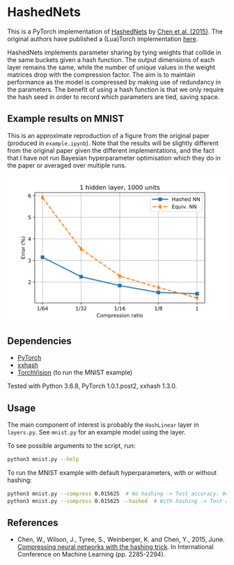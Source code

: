 # HashedNets
This is a PyTorch implementation of [HashedNets](http://www.jmlr.org/proceedings/papers/v37/chenc15.pdf) by [Chen et al. (2015)](#References). The original authors  have published a (Lua)Torch implementation [here](https://www.cse.wustl.edu/~ychen/HashedNets/).

HashedNets implements parameter sharing by tying weights that collide in the same buckets given a hash function. The output dimensions of each layer remains the same, while the number of unique values in the weight matrices drop with the compression factor. The aim is to maintain performance as the model is compressed by making use of redundancy in the parameters. The benefit of using a hash function is that we only require the hash seed in order to record which parameters are tied, saving space.

## Example results on MNIST
This is an approximate reproduction of a figure from the original paper (produced in `example.ipynb`). Note that the results will be slightly different from the original paper given the different implementations, and the fact that I have not run Bayesian hyperparameter optimisation which they do in the paper or averaged over multiple runs.

![Example results](./example.svg)

## Dependencies
- [PyTorch](https://pytorch.org)
- [xxhash](https://pypi.org/project/xxhash/)
- [TorchVision](https://pytorch.org) (to run the MNIST example)

Tested with Python 3.6.8, PyTorch 1.0.1.post2, xxhash 1.3.0.

## Usage
The main component of interest is probably the `HashLinear` layer in `layers.py`. See `mnist.py` for an example model using the layer.

To see possible arguments to the script, run:
```sh
python3 mnist.py --help
```

To run the MNIST example with default hyperparameters, with or without hashing:
```sh
python3 mnist.py --compress 0.015625  # No hashing -> Test accuracy: 94.09%
python3 mnist.py --compress 0.015625 --hashed  # With hashing -> Test accuracy: 96.83%
```

## References
- Chen, W., Wilson, J., Tyree, S., Weinberger, K. and Chen, Y., 2015, June. [Compressing neural networks with the hashing trick](http://www.jmlr.org/proceedings/papers/v37/chenc15.pdf). In International Conference on Machine Learning (pp. 2285-2294).
